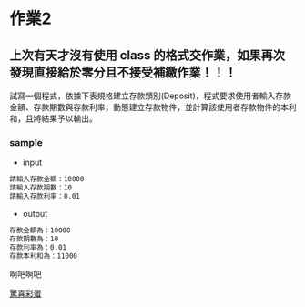 # 作業2 

## 上次有天才沒有使用 class 的格式交作業，如果再次發現直接給於零分且不接受補繳作業！！！


試寫一個程式，依據下表規格建立存款類別(Deposit)，程式要求使用者輸入存款金額、存款期數與存款利率，動態建立存款物件，並計算該使用者存款物件的本利和，且將結果予以輸出。



### sample

- input

 ```md
請輸入存款金額：10000
請輸入存款期數：10
請輸入存款利率：0.01
```

- output

```md
存款金額為：10000
存款期數為：10
存款利率為：0.01
存款本利和為：11000
```
啊吧啊吧


[驚喜彩蛋](https://youtu.be/dQw4w9WgXcQ?si=zQE8cNlJSXDs0PvH)
